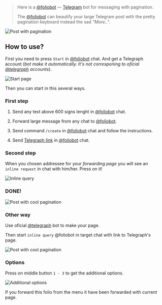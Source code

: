 
> Here is a [@foliobot](https://t.me/foliobot) — [Telegram](https://t.me/) bot for messaging with pagination.
>
> The [@foliobot](https://t.me/foliobot) can beautify your large Telegram post with the pretty pagination keyboard instead the sad _"More.."_.

![Post with pagination](./images/08-Chat-Next-Page.png)

## How to use?

First you need to press `Start` in [@foliobot](https://t.me/foliobot) chat. And get a Telegraph account (_bot make it automatically. It's not corresponing to oficial [@telegraph](https://t.me/telegraph) accounts_).

![Start page](./images/01-Bot-Start.png)

Then you can start in this several ways.

### First step

1. Send any text above 600 signs lenght in [@foliobot](https://t.me/foliobot) chat.

2. Forward large message from any chat to [@foliobot](https://t.me/foliobot).

3. Send command `/create` in [@foliobot](https://t.me/foliobot) chat and follow the instructions.

4. Send [Telegraph link](http://telegra.ph/) in [@foliobot](https://t.me/foliobot) chat.

### Second step

When you chosen addressee for your _forwarding page_ you will see an `inline request` in chat with him/her. Press on it!

![Inline query](./images/06-Chat-@foliobot.png)

### DONE!

![Post with cool pagination](./images/07-Chat-Paged.png)

### Other way

Use oficial [@telegraph](https://t.me/telegraph) bot to make your page.

Then start `inline query` @foliobot in target chat with link to Telegraph's page.

![Post with cool pagination](./images/09-Chat-@foliobot-telegraph.png)

### Options

Press on middle button `1 · 3` to get the additional options.

![Additional options](./images/07-Chat-AdditionOptions.png)

If you forward this folio from the menu it have been forwarded with current page.
